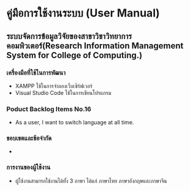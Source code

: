 # คู่มือการใช้งานระบบ (User Manual)
## ระบบจัดการข้อมูลวิจัยของสาขาวิชาวิทยาการคอมพิวเตอร์(Research Information Management System  for College of Computing.)
### เครื่องมือที่ใช้ในการพัฒนา
- XAMPP ใช้ในการจำลองเว็บเซิร์ฟเวอร์ 
- Visual Studio Code ใช้ในการเขียนโปรแกรม
### Poduct Backlog Items No.16 
- As a user, I want to switch language at all time.
### ขอบเขตและข้อจำกัด
- 
### การงานของผู้ใช้งาน
- ผู้ใช้งานสามารถใช้งานได้ทั้ง 3 ภาษา ได้แก่ ภาษาไทย ภาษาอังกฤษและภาษาจีน
